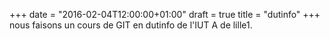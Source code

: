 +++
date = "2016-02-04T12:00:00+01:00"
draft = true
title = "dutinfo"
+++
nous faisons un cours de GIT en dutinfo de l'IUT A de lille1.

